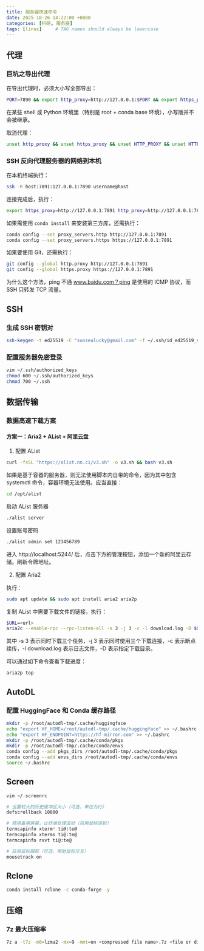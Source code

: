 ```yaml
---
title: 服务器快速命令
date: 2025-10-26 14:22:00 +0800
categories: [科研, 服务器]
tags: [linux]     # TAG names should always be lowercase
---
```


## 代理

### 巨坑之导出代理

在导出代理时，必须大小写全部导出：

```bash
PORT=7890 && export http_proxy=http://127.0.0.1:$PORT && export https_proxy=http://127.0.0.1:$PORT && export HTTP_PROXY=http://127.0.0.1:$PORT && export HTTPS_RPOXY=http://127.0.0.1:$PORT
```

在某些 shell 或 Python 环境里（特别是 root + conda base 环境），小写版并不会被继承。

取消代理：

```bash
unset http_proxy && unset https_proxy && unset HTTP_PROXY && unset HTTPS_RPOXY
```

### SSH 反向代理服务器的网络到本机

在本机终端执行：

```bash
ssh -R host:7891:127.0.0.1:7890 username@host
```
连接完成后，执行：

```bash
export https_proxy=http://127.0.0.1:7891 http_proxy=http://127.0.0.1:7891 all_proxy=socks5://127.0.0.1:7891
```

如果需使用 `conda install` 来安装第三方库，还需执行：

```bash
conda config --set proxy_servers.http http://127.0.0.1:7891
conda config --set proxy_servers.https https://127.0.0.1:7891
```

如果要使用 Git，还需执行：

```bash
git config --global http.proxy http://127.0.0.1:7891
git config --global https.proxy https://127.0.0.1:7891
```

为什么这个方法，ping 不通 www.baidu.com？ping 是使用的 ICMP 协议，而 SSH 只转发 TCP 流量。

## SSH

### 生成 SSH 密钥对

```bash
ssh-keygen -t ed25519 -C "sunsealucky@gmail.com" -f ~/.ssh/id_ed25519_sunsealucky
```

### 配置服务器免密登录

```bash
vim ~/.ssh/authorized_keys
chmod 600 ~/.ssh/authorized_keys
chmod 700 ~/.ssh
```
## 数据传输

### 数据高速下载方案

#### 方案一：Aria2 + AList + 阿里云盘

1. 配置 AList

```bash
curl -fsSL "https://alist.nn.ci/v3.sh" -o v3.sh && bash v3.sh
```

如果是基于容器的服务器，则无法使用脚本内自带的命令，因为其中包含 systemctl 命令，容器环境无法使用。应当直接：

```bash
cd /opt/alist
```

启动 AList 服务器

```bash
./alist server
```

设置账号密码

```bash
./alist admin set 123456789
```

进入 http://localhost:5244/ 后，点击下方的管理按钮，添加一个新的阿里云存储。刷新令牌地址。

2. 配置 Aria2

执行：

```bash
sudo apt update && sudo apt install aria2 aria2p
```

复制 AList 中需要下载文件的链接，执行：

```bash
$URL=<url>
aria2c --enable-rpc --rpc-listen-all -s 3 -j 3 -c -l download.log -D $URL
```

其中 -s 3 表示同时下载三个任务，-j 3 表示同时使用三个下载连接，-c 表示断点续传，-l download.log 表示日志文件，-D 表示指定下载目录。

可以通过如下命令查看下载进度：

```bash
aria2p top
```

## AutoDL

### 配置 HuggingFace 和 Conda 缓存路径

```bash
mkdir -p /root/autodl-tmp/.cache/huggingface
echo "export HF_HOME=/root/autodl-tmp/.cache/huggingface" >> ~/.bashrc
echo "export HF_ENDPOINT=https://hf-mirror.com" >> ~/.bashrc
mkdir -p /root/autodl-tmp/.cache/conda/pkgs
mkdir -p /root/autodl-tmp/.cache/conda/envs
conda config --add pkgs_dirs /root/autodl-tmp/.cache/conda/pkgs
conda config --add envs_dirs /root/autodl-tmp/.cache/conda/envs
source ~/.bashrc
```

## Screen 

```bash
vim ~/.screenrc
```

```bash
# 设置较大的历史缓冲区大小（可选，单位为行）
defscrollback 10000

# 禁用备用屏幕，让终端处理滚动（启用鼠标滚轮）
termcapinfo xterm* ti@:te@
termcapinfo xterms ti@:te@
termcapinfo rxvt ti@:te@

# 启用鼠标跟踪（可选，帮助鼠标交互）
mousetrack on
```

## Rclone

```bash
conda install rclone -c conda-forge -y
```

## 压缩

### 7z 最大压缩率

```bash
7z a -t7z -m0=lzma2 -mx=9 -mmt=on <compressed file name>.7z <file or directory name>
```
